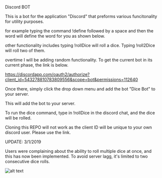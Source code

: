 
Discord BOT



This is a bot for the application "Discord" that preforms various funcitonality for utility purposes.

for example typing the command !define followed by a space and then the word will define the word for you as shown below.

other functionality includes typing !rollDice will roll a dice. Typing !roll2Dice will roll two of them. 

overtime I will be adding random functionality. To get the current bot in its current phase, the link is below.


https://discordapp.com/oauth2/authorize?client_id=543278810783809556&scope=bot&permissions=112640

Once there, simply click the drop down menu and add the bot "Dice Bot" to your server.

This will add the bot to your server.

To run the dice command, type in !rollDice in the discord chat, and the dice will be rolled.

Cloning this REPO will not work as the client ID will be unique to your own discord user. Please use the link.

UPDATE: 3/1/2019

Users were complaining about the ability to roll multiple dice at once, and this has now been implemented. To avoid server lagg, it's limited to two consecutive dice rolls.


![alt text](https://i.imgur.com/uGlYLmn.png)
<blockquote class="imgur-embed-pub" lang="en" data-id="a/g2HIuEF"><a href="//imgur.com/g2HIuEF"></a></blockquote><script async src="//s.imgur.com/min/embed.js" charset="utf-8"></script>




